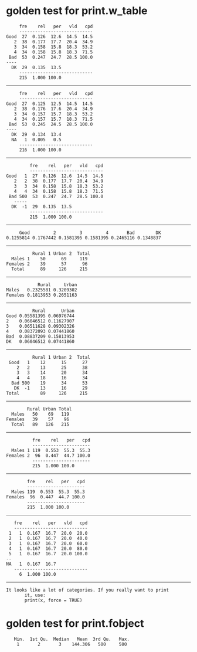 # golden test for print.w_table

    
         fre    rel   per   vld   cpd
         ----------------------------
    Good  27  0.126  12.6  14.5  14.5 
       2  38  0.177  17.7  20.4  34.9 
       3  34  0.158  15.8  18.3  53.2 
       4  34  0.158  15.8  18.3  71.5 
     Bad  53  0.247  24.7  28.5 100.0 
    ----
      DK  29  0.135  13.5 
         ----------------------------
         215  1.000 100.0
    

---

    
         fre    rel   per   vld   cpd
         ----------------------------
    Good  27  0.125  12.5  14.5  14.5 
       2  38  0.176  17.6  20.4  34.9 
       3  34  0.157  15.7  18.3  53.2 
       4  34  0.157  15.7  18.3  71.5 
     Bad  53  0.245  24.5  28.5 100.0 
    ----
      DK  29  0.134  13.4 
      NA   1  0.005   0.5 
         ----------------------------
         216  1.000 100.0
    

---

    
             fre    rel   per   vld   cpd
             ----------------------------
    Good   1  27  0.126  12.6  14.5  14.5 
       2   2  38  0.177  17.7  20.4  34.9 
       3   3  34  0.158  15.8  18.3  53.2 
       4   4  34  0.158  15.8  18.3  71.5 
     Bad 500  53  0.247  24.7  28.5 100.0 
       -----
      DK  -1  29  0.135  13.5 
             ----------------------------
             215  1.000 100.0
    

---

         Good         2         3         4       Bad        DK 
    0.1255814 0.1767442 0.1581395 0.1581395 0.2465116 0.1348837 

---

    
              Rural 1 Urban 2  Total 
      Males 1    50      69     119  
    Females 2    39      57      96  
      Total      89     126     215  
    

---

                Rural     Urban
    Males   0.2325581 0.3209302
    Females 0.1813953 0.2651163

---

              Rural      Urban
    Good 0.05581395 0.06976744
    2    0.06046512 0.11627907
    3    0.06511628 0.09302326
    4    0.08372093 0.07441860
    Bad  0.08837209 0.15813953
    DK   0.06046512 0.07441860

---

    
              Rural 1 Urban 2  Total 
     Good   1    12      15      27  
        2   2    13      25      38  
        3   3    14      20      34  
        4   4    18      16      34  
      Bad 500    19      34      53  
       DK  -1    13      16      29  
    Total        89     126     215  
    

---

    
            Rural Urban Total
      Males   50    69   119 
    Females   39    57    96 
      Total   89   126   215 
    

---

    
              fre    rel   per   cpd
              ----------------------
      Males 1 119  0.553  55.3  55.3 
    Females 2  96  0.447  44.7 100.0 
              ----------------------
              215  1.000 100.0
    

---

    
            fre    rel   per   cpd
            ----------------------
      Males 119  0.553  55.3  55.3 
    Females  96  0.447  44.7 100.0 
            ----------------------
            215  1.000 100.0
    

---

    
       fre    rel   per   vld   cpd
       ----------------------------
     1   1  0.167  16.7  20.0  20.0 
     2   1  0.167  16.7  20.0  40.0 
     3   1  0.167  16.7  20.0  60.0 
     4   1  0.167  16.7  20.0  80.0 
     5   1  0.167  16.7  20.0 100.0 
    --
    NA   1  0.167  16.7 
       ----------------------------
         6  1.000 100.0
    

---

    It looks like a lot of categories. If you really want to print
           it, use:
           print(x, force = TRUE)
    
    

# golden test for print.fobject

    
       Min.  1st Qu.  Median   Mean  3rd Qu.   Max. 
        1       2       3    144.306   500     500  
    

